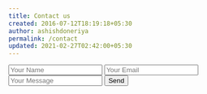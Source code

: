 ```yaml
---
title: Contact us
created: 2016-07-12T18:19:18+05:30
author: ashishdoneriya
permalink: /contact
updated: 2021-02-27T02:42:00+05:30
---
```

<script src="https://s.pageclip.co/v1/pageclip.js" charset="utf-8"></script>
<link rel="stylesheet" href="https://s.pageclip.co/v1/pageclip.css" media="screen">
<form action="https://send.pageclip.co/v08dTRXd2vUOHm8i19BJxAPAy70O1TRG" class="pageclip-form" method="post">
  <!-- Replace these inputs with your own. Make sure they have a "name" attribute! -->
  <input type="text" name="name" placeholder="Your Name" value="" />
  <input type="email" name="email" placeholder="Your Email" value="" />
  <input type="text" name="message" placeholder="Your Message" value="" />

  <!-- This button will have a loading spinner. Keep the inner span for best results. -->
  <button type="submit" class="pageclip-form__submit">
    <span>Send</span>
  </button>
</form>